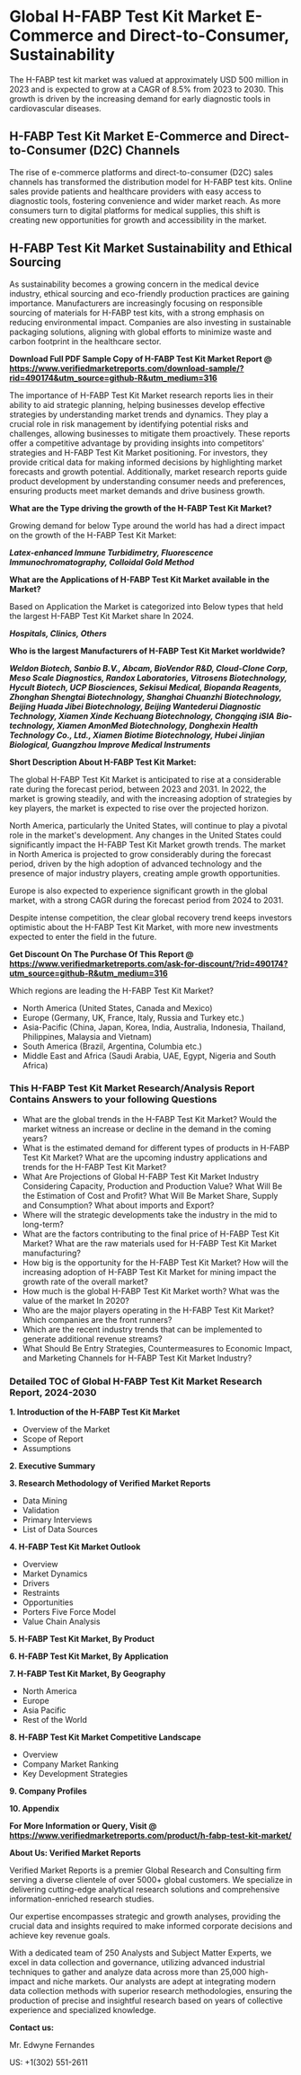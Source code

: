 <h1>Global H-FABP Test Kit Market E-Commerce and Direct-to-Consumer, Sustainability</h1><p class=""><p>The H-FABP test kit market was valued at approximately USD 500 million in 2023 and is expected to grow at a CAGR of 8.5% from 2023 to 2030. This growth is driven by the increasing demand for early diagnostic tools in cardiovascular diseases.</p><h2>H-FABP Test Kit Market E-Commerce and Direct-to-Consumer (D2C) Channels</h2><p>The rise of e-commerce platforms and direct-to-consumer (D2C) sales channels has transformed the distribution model for H-FABP test kits. Online sales provide patients and healthcare providers with easy access to diagnostic tools, fostering convenience and wider market reach. As more consumers turn to digital platforms for medical supplies, this shift is creating new opportunities for growth and accessibility in the market.</p><h2>H-FABP Test Kit Market Sustainability and Ethical Sourcing</h2><p>As sustainability becomes a growing concern in the medical device industry, ethical sourcing and eco-friendly production practices are gaining importance. Manufacturers are increasingly focusing on responsible sourcing of materials for H-FABP test kits, with a strong emphasis on reducing environmental impact. Companies are also investing in sustainable packaging solutions, aligning with global efforts to minimize waste and carbon footprint in the healthcare sector.</p></p><p class=""><strong>Download Full PDF Sample Copy of H-FABP Test Kit Market Report @ <a href="https://www.verifiedmarketreports.com/download-sample/?rid=490174&utm_source=github-R&utm_medium=316" target="_blank">https://www.verifiedmarketreports.com/download-sample/?rid=490174&utm_source=github-R&utm_medium=316</a></strong></p><p>The importance of&nbsp;H-FABP Test Kit Market research reports lies in their ability to aid strategic planning, helping businesses develop effective strategies by understanding market trends and dynamics. They play a crucial role in risk management by identifying potential risks and challenges, allowing businesses to mitigate them proactively. These reports offer a competitive advantage by providing insights into competitors' strategies and H-FABP Test Kit Market positioning. For investors, they provide critical data for making informed decisions by highlighting market forecasts and growth potential. Additionally, market research reports guide product development by understanding consumer needs and preferences, ensuring products meet market demands and drive business growth.</p><p><strong>What are the&nbsp;Type driving the growth of the H-FABP Test Kit Market?</strong></p><p id="" class="">Growing demand for below Type around the world has had a direct impact on the growth of the H-FABP Test Kit Market:</p><p class=""><em><strong>Latex-enhanced Immune Turbidimetry, Fluorescence Immunochromatography, Colloidal Gold Method</strong></em></p><p class=""><strong>What are the&nbsp;Applications&nbsp;of H-FABP Test Kit Market available in the Market?</strong></p><p id="" class="">Based on Application the Market is categorized into Below types that held the largest H-FABP Test Kit Market share In 2024.</p><p class=""><em><strong>Hospitals, Clinics, Others</strong></em></p><p class=""><strong>Who is the largest Manufacturers of H-FABP Test Kit Market worldwide?</strong></p><p><em><strong>Weldon Biotech, Sanbio B.V., Abcam, BioVendor R&D, Cloud-Clone Corp, Meso Scale Diagnostics, Randox Laboratories, Vitrosens Biotechnology, Hycult Biotech, UCP Biosciences, Sekisui Medical, Biopanda Reagents, Zhonghan Shengtai Biotechnology, Shanghai Chuanzhi Biotechnology, Beijing Huada Jibei Biotechnology, Beijing Wantederui Diagnostic Technology, Xiamen Xinde Kechuang Biotechnology, Chongqing iSIA Bio-technology, Xiamen AmonMed Biotechnology, Donghexin Health Technology Co., Ltd., Xiamen Biotime Biotechnology, Hubei Jinjian Biological, Guangzhou Improve Medical Instruments</strong></em></p><p id="" class=""><strong>Short Description About H-FABP Test Kit Market:</strong></p><p>The global H-FABP Test Kit Market is anticipated to rise at a considerable rate during the forecast period, between 2023 and 2031. In 2022, the market is growing steadily, and with the increasing adoption of strategies by key players, the market is expected to rise over the projected horizon.</p><p>North America, particularly the United States, will continue to play a pivotal role in the market's development. Any changes in the United States could significantly impact the H-FABP Test Kit Market growth trends. The market in North America is projected to grow considerably during the forecast period, driven by the high adoption of advanced technology and the presence of major industry players, creating ample growth opportunities.</p><p>Europe is also expected to experience significant growth in the global market, with a strong CAGR during the forecast period from 2024 to 2031.</p><p>Despite intense competition, the clear global recovery trend keeps investors optimistic about the H-FABP Test Kit Market, with more new investments expected to enter the field in the future.</p><p id="" class=""><strong>Get Discount On The Purchase Of This Report @ <a href="https://www.verifiedmarketreports.com/ask-for-discount/?rid=490174?utm_source=github-R&utm_medium=316" target="_blank">https://www.verifiedmarketreports.com/ask-for-discount/?rid=490174?utm_source=github-R&utm_medium=316</a></strong></p><p class="">Which regions are leading the H-FABP Test Kit Market?</p><ul><li>North America (United States, Canada and Mexico)</li><li>Europe (Germany, UK, France, Italy, Russia and Turkey etc.)</li><li>Asia-Pacific (China, Japan, Korea, India, Australia, Indonesia, Thailand, Philippines, Malaysia and Vietnam)</li><li>South America (Brazil, Argentina, Columbia etc.)</li><li>Middle East and Africa (Saudi Arabia, UAE, Egypt, Nigeria and South Africa)</li></ul><h3 id="" class="">This H-FABP Test Kit Market Research/Analysis Report Contains Answers to your following Questions</h3><ul><li>What are the global trends in the H-FABP Test Kit Market? Would the market witness an increase or decline in the demand in the coming years?</li><li>What is the estimated demand for different types of products in H-FABP Test Kit Market? What are the upcoming industry applications and trends for the H-FABP Test Kit Market?</li><li>What Are Projections of Global H-FABP Test Kit Market Industry Considering Capacity, Production and Production Value? What Will Be the Estimation of Cost and Profit? What Will Be Market Share, Supply and Consumption? What about imports and Export?</li><li>Where will the strategic developments take the industry in the mid to long-term?</li><li>What are the factors contributing to the final price of H-FABP Test Kit Market? What are the raw materials used for H-FABP Test Kit Market manufacturing?</li><li>How big is the opportunity for the H-FABP Test Kit Market? How will the increasing adoption of H-FABP Test Kit Market for mining impact the growth rate of the overall market?</li><li>How much is the global H-FABP Test Kit Market worth? What was the value of the market In 2020?</li><li>Who are the major players operating in the H-FABP Test Kit Market? Which companies are the front runners?</li><li>Which are the recent industry trends that can be implemented to generate additional revenue streams?</li><li>What Should Be Entry Strategies, Countermeasures to Economic Impact, and Marketing Channels for H-FABP Test Kit Market Industry?</li></ul><h3 id="" class="">Detailed TOC of Global H-FABP Test Kit Market Research Report, 2024-2030</h3><p id="" class=""><strong>1. Introduction of the H-FABP Test Kit Market</strong></p><ul><li>Overview of the Market</li><li>Scope of Report</li><li>Assumptions</li></ul><p id="" class=""><strong>2. Executive Summary</strong></p><p id="" class=""><strong>3. Research Methodology of Verified Market Reports</strong></p><ul><li>Data Mining</li><li>Validation</li><li>Primary Interviews</li><li>List of Data Sources</li></ul><p id="" class=""><strong>4. H-FABP Test Kit Market Outlook</strong></p><ul><li>Overview</li><li>Market Dynamics</li><li>Drivers</li><li>Restraints</li><li>Opportunities</li><li>Porters Five Force Model</li><li>Value Chain Analysis</li></ul><p id="" class=""><strong>5. H-FABP Test Kit Market, By Product</strong></p><p id="" class=""><strong>6. H-FABP Test Kit Market, By Application</strong></p><p id="" class=""><strong>7. H-FABP Test Kit Market, By Geography</strong></p><ul><li>North America</li><li>Europe</li><li>Asia Pacific</li><li>Rest of the World</li></ul><p id="" class=""><strong>8. H-FABP Test Kit Market Competitive Landscape</strong></p><ul><li>Overview</li><li>Company Market Ranking</li><li>Key Development Strategies</li></ul><p id="" class=""><strong>9. Company Profiles</strong></p><p id="" class=""><strong>10. Appendix</strong></p><p id="" class=""><strong>For More Information or Query, Visit @ <a href="https://www.verifiedmarketreports.com/product/h-fabp-test-kit-market/" target="_blank">https://www.verifiedmarketreports.com/product/h-fabp-test-kit-market/</a></strong></p><p id="" class=""><strong>About Us: Verified Market Reports</strong></p><p id="" class="">Verified Market Reports is a premier Global Research and Consulting firm serving a diverse clientele of over 5000+ global customers. We specialize in delivering cutting-edge analytical research solutions and comprehensive information-enriched research studies.</p><p id="" class="">Our expertise encompasses strategic and growth analyses, providing the crucial data and insights required to make informed corporate decisions and achieve key revenue goals.</p><p id="" class="">With a dedicated team of 250 Analysts and Subject Matter Experts, we excel in data collection and governance, utilizing advanced industrial techniques to gather and analyze data across more than 25,000 high-impact and niche markets. Our analysts are adept at integrating modern data collection methods with superior research methodologies, ensuring the production of precise and insightful research based on years of collective experience and specialized knowledge.</p><p id="" class=""><strong>Contact us:</strong></p><p id="" class="">Mr. Edwyne Fernandes</p><p id="" class="">US: +1(302) 551-2611</p>